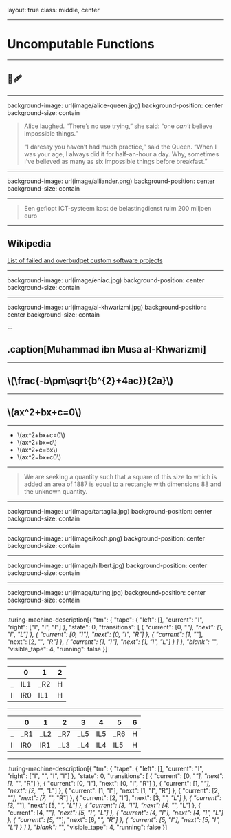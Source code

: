layout: true
class: middle, center

---
# Uncomputable Functions

---
## &#129504;&#129657;

---
background-image: url(image/alice-queen.jpg)
background-position: center
background-size: contain

> Alice laughed. “There’s no use trying,” she said: “one _can’t_ believe impossible things.”
>
> “I daresay you haven’t had much practice,” said the Queen. “When I was
> your age, I always did it for half-an-hour a day. Why, sometimes I’ve
> believed as many as six impossible things before breakfast.”

---
background-image: url(image/alliander.png)
background-position: center
background-size: contain

---

> Een geflopt ICT-systeem kost de belastingdienst ruim 200 miljoen euro

---
## Wikipedia

[List of failed and overbudget custom software projects](https://en.wikipedia.org/wiki/List_of_failed_and_overbudget_custom_software_projects)

---
background-image: url(image/eniac.jpg)
background-position: center
background-size: contain

---
background-image: url(image/al-khwarizmi.jpg)
background-position: center
background-size: contain

--
## .caption[Muhammad ibn Musa al-Khwarizmi]

---
## \\(\frac{-b\pm\sqrt{b^{2}+4ac}}{2a}\\)

---
## \\(ax^2+bx+c=0\\)

---
* \\(ax^2+bx+c=0\\)
* \\(ax^2+bx=c\\)
* \\(ax^2+c=bx\\)
* \\(ax^2=bx+c0\\)

---
> We are seeking a quantity such that a square of this size to which is added an area of 1887
> is equal to a rectangle with dimensions 88 and the unknown quantity.

---
background-image: url(image/tartaglia.jpg)
background-position: center
background-size: contain

---
background-image: url(image/koch.png)
background-position: center
background-size: contain

---
background-image: url(image/hilbert.jpg)
background-position: center
background-size: contain

---
background-image: url(image/turing.jpg)
background-position: center
background-size: contain

---
.turing-machine-description[{
  "tm": {
    "tape": {
      "left": [],
      "current": "I",
      "right": ["I", "I", "I"]
    },
    "state": 0,
    "transitions": [
      { "current": [0, "_"], "next": [1, "I", "L"] },
      { "current": [0, "I"], "next": [0, "I", "R"] },
      { "current": [1, "_"], "next": [2, "_", "R"] },
      { "current": [1, "I"], "next": [1, "I", "L"] }
    ]
  },
  "blank": "_",
  "visible_tape": 4,
  "running": false
}]

---

| | 0 | 1 | 2 |
|-|---|---|---|
|_|IL1|_R2| H |
|I|IR0|IL1| H |

---

| | 0 | 1 | 2 | 3 | 4 | 5 | 6 |
|-|---|---|---|---|---|---|---|
|_|_R1|_L2|_R7|_L5|IL5|_R6| H |
|I|IR0|IR1|_L3|_L4|IL4|IL5| H |

---
.turing-machine-description[{
  "tm": {
    "tape": {
      "left": [],
      "current": "I",
      "right": ["I", "", "I", "I"]
    },
    "state": 0,
    "transitions": [
      { "current": [0, "_"], "next": [1, "_", "R"] },
      { "current": [0, "I"], "next": [0, "I", "R"] },
      { "current": [1, "_"], "next": [2, "_", "L"] },
      { "current": [1, "I"], "next": [1, "I", "R"] },
      { "current": [2, "_"], "next": [7, "_", "R"] },
      { "current": [2, "I"], "next": [3, "_", "L"] },
      { "current": [3, "_"], "next": [5, "_", "L"] },
      { "current": [3, "I"], "next": [4, "_", "L"] },
      { "current": [4, "_"], "next": [5, "I", "L"] },
      { "current": [4, "I"], "next": [4, "I", "L"] },
      { "current": [5, "_"], "next": [6, "_", "R"] },
      { "current": [5, "I"], "next": [5, "I", "L"] }
    ]
  },
  "blank": "_",
  "visible_tape": 4,
  "running": false
}]

